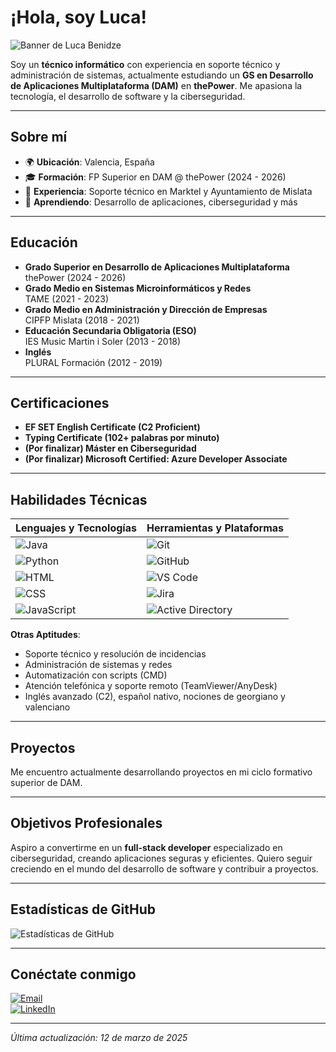 # ¡Hola, soy Luca!

![Banner de Luca Benidze](https://github.com/luucabg/luucabg/banner.png)

Soy un **técnico informático** con experiencia en soporte técnico y administración de sistemas, actualmente estudiando un **GS en Desarrollo de Aplicaciones Multiplataforma (DAM)** en **thePower**. Me apasiona la tecnología, el desarrollo de software y la ciberseguridad.

---

## Sobre mí

- 🌍 **Ubicación**: Valencia, España  
- 🎓 **Formación**: FP Superior en DAM @ thePower (2024 - 2026)  
- 💼 **Experiencia**: Soporte técnico en Marktel y Ayuntamiento de Mislata  
- 🌱 **Aprendiendo**: Desarrollo de aplicaciones, ciberseguridad y más

---

## Educación

- **Grado Superior en Desarrollo de Aplicaciones Multiplataforma**  
  thePower (2024 - 2026)  
- **Grado Medio en Sistemas Microinformáticos y Redes**  
  TAME (2021 - 2023)  
- **Grado Medio en Administración y Dirección de Empresas**  
  CIPFP Mislata (2018 - 2021)  
- **Educación Secundaria Obligatoria (ESO)**  
  IES Music Martin i Soler (2013 - 2018)  
- **Inglés**  
  PLURAL Formación (2012 - 2019)

---

## Certificaciones

- **EF SET English Certificate (C2 Proficient)**  
- **Typing Certificate (102+ palabras por minuto)**  
- **(Por finalizar) Máster en Ciberseguridad**  
- **(Por finalizar) Microsoft Certified: Azure Developer Associate**

---

## Habilidades Técnicas

| Lenguajes y Tecnologías        | Herramientas y Plataformas         |
|--------------------------------|------------------------------------|
| ![Java](https://img.shields.io/badge/-Java-007396?style=flat-square&logo=java) | ![Git](https://img.shields.io/badge/-Git-F05032?style=flat-square&logo=git&logoColor=white) |
| ![Python](https://img.shields.io/badge/-Python-3776AB?style=flat-square&logo=python) | ![GitHub](https://img.shields.io/badge/-GitHub-181717?style=flat-square&logo=github) |
| ![HTML](https://img.shields.io/badge/-HTML-E34F26?style=flat-square&logo=html5) | ![VS Code](https://img.shields.io/badge/-VS%20Code-007ACC?style=flat-square&logo=visual-studio-code) |
| ![CSS](https://img.shields.io/badge/-CSS-1572B6?style=flat-square&logo=css3) | ![Jira](https://img.shields.io/badge/-Jira-0052CC?style=flat-square&logo=jira) |
| ![JavaScript](https://img.shields.io/badge/-JavaScript-F7DF1E?style=flat-square&logo=javascript) | ![Active Directory](https://img.shields.io/badge/-Active%20Directory-0078D4?style=flat-square&logo=microsoft) |

**Otras Aptitudes**:  
- Soporte técnico y resolución de incidencias  
- Administración de sistemas y redes  
- Automatización con scripts (CMD)  
- Atención telefónica y soporte remoto (TeamViewer/AnyDesk)  
- Inglés avanzado (C2), español nativo, nociones de georgiano y valenciano

---

## Proyectos

Me encuentro actualmente desarrollando proyectos en mi ciclo formativo superior de DAM.

---

## Objetivos Profesionales

Aspiro a convertirme en un **full-stack developer** especializado en ciberseguridad, creando aplicaciones seguras y eficientes. Quiero seguir creciendo en el mundo del desarrollo de software y contribuir a proyectos.

---

## Estadísticas de GitHub

![Estadísticas de GitHub](https://github-readme-stats.vercel.app/api?username=luucabg&show_icons=true&theme=radical)

---

## Conéctate conmigo

[![Email](https://img.shields.io/badge/Email-lucabenidze@gmail.com-red?style=for-the-badge&logo=gmail)](mailto:contactolucab@gmail.com)  
[![LinkedIn](https://img.shields.io/badge/LinkedIn-lucabenidze-blue?style=for-the-badge&logo=linkedin)](https://www.linkedin.com/in/lucabenidze)  

---

*Última actualización: 12 de marzo de 2025*
